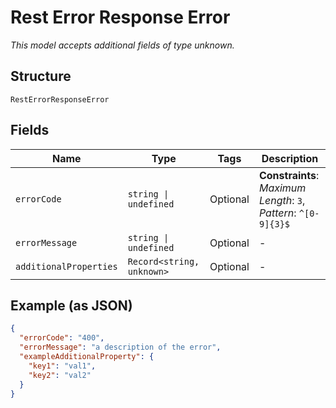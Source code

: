 
# Rest Error Response Error

*This model accepts additional fields of type unknown.*

## Structure

`RestErrorResponseError`

## Fields

| Name | Type | Tags | Description |
|  --- | --- | --- | --- |
| `errorCode` | `string \| undefined` | Optional | **Constraints**: *Maximum Length*: `3`, *Pattern*: `^[0-9]{3}$` |
| `errorMessage` | `string \| undefined` | Optional | - |
| `additionalProperties` | `Record<string, unknown>` | Optional | - |

## Example (as JSON)

```json
{
  "errorCode": "400",
  "errorMessage": "a description of the error",
  "exampleAdditionalProperty": {
    "key1": "val1",
    "key2": "val2"
  }
}
```

